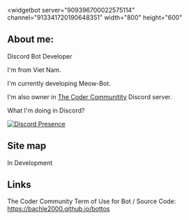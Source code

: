 <widgetbot
    server="909396700022575114"
    channel="913341720190648351"
    width="800"
    height="600"
></widgetbot>
<script src="https://cdn.jsdelivr.net/npm/@widgetbot/html-embed"></script>


## About me:

Discord Bot Developer

I'm from Viet Nam.

I'm currently developing Meow-Bot.

I'm also owner in [The Coder Communitity](https://discord.gg/JMASqaXMXP) Discord server.

What I'm doing in Discord?

[![Discord Presence](https://lanyard.cnrad.dev/api/624091967625625610)](https://discord.com/users/624091967625625610)

## Site map

In Development

## Links

The Coder Community Term of Use for Bot / Source Code: <https://bachle2000.github.io/bottos>

